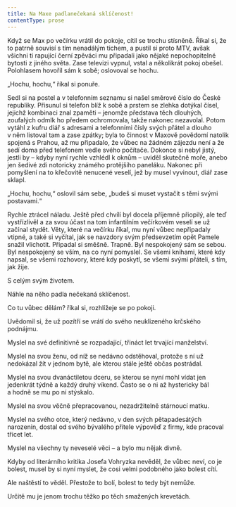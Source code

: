 ```yaml
---
title: Na Maxe padlanečekaná sklíčenost!
contentType: prose
---
```


Když se Max po večírku vrátil do pokoje, cítil se trochu stísněně. Říkal si, že to patrně souvisí s tím nenadálým tichem, a pustil si proto MTV, avšak všichni ti rapující černí zpěváci mu připadali jako nějaké nepochopitelné bytosti z jiného světa. Zase televizi vypnul, vstal a několikrát pokoj obešel. Polohlasem hovořil sám k sobě; oslovoval se hochu.

  

„Hochu, hochu,“ říkal si ponuře.

Sedl si na postel a v telefonním seznamu si našel směrové číslo do České republiky. Přisunul si telefon blíž k sobě a prstem se zlehka dotýkal čísel, jejichž kombinaci znal zpaměti – jenomže představa těch dlouhých, zoufalých odmlk ho předem ochromovala, takže nakonec nezavolal. Potom vytáhl z kufru diář s adresami a telefonními čísly svých přátel a dlouho v něm listoval tam a zase zpátky; byla to činnost v Maxově povědomí natolik spojená s Prahou, až mu připadalo, že vůbec na žádném zájezdu není a že sedí doma před telefonem vedle svého počítače. Dokonce si nebyl jistý, jestli by – kdyby nyní rychle vzhlédl k oknům – uviděl skutečně moře, anebo jen šedivé zdi notoricky známého protějšího paneláku. Nakonec při pomyšlení na to křečovitě nenucené veselí, jež by musel vyvinout, diář zase sklapl.

„Hochu, hochu,“ oslovil sám sebe, „budeš si muset vystačit s těmi svými postavami.“

Rychle ztrácel náladu. Ještě před chvílí byl docela příjemně přiopilý, ale teď vystřízlivěl a za svou účast na tom infantilním večírkovém veselí se už začínal stydět. Věty, které na večírku říkal, mu nyní vůbec nepřipadaly vtipné, a také si vyčítal, jak se navzdory svým předsevzetím opět Pamele snažil vlichotit. Připadal si směšně. Trapně. Byl nespokojený sám se sebou. Byl nespokojený se vším, na co nyní pomyslel. Se všemi knihami, které kdy napsal, se všemi rozhovory, které kdy poskytl, se všemi svými přáteli, s tím, jak žije.

S celým svým životem.

Náhle na něho padla nečekaná sklíčenost.

Co tu vůbec dělám? říkal si, rozhlížeje se po pokoji.

Uvědomil si, že už pozítří se vrátí do svého neuklizeného krčského podnájmu.

Myslel na své definitivně se rozpadající, třináct let trvající manželství.

Myslel na svou ženu, od níž se nedávno odstěhoval, protože s ní už nedokázal žít v jednom bytě, ale kterou stále ještě občas postrádal.

Myslel na svou dvanáctiletou dceru, se kterou se nyní mohl vídat jen jedenkrát týdně a každý druhý víkend. Často se o ni až hystericky bál a hodně se mu po ní stýskalo.

Myslel na svou věčně přepracovanou, nezadržitelně stárnoucí matku.

Myslel na svého otce, který nedávno, v den svých pětapadesátých narozenin, dostal od svého bývalého přítele výpověď z firmy, kde pracoval třicet let.

Myslel na všechny ty neveselé věci – a bylo mu nějak divně.

Kdyby od literárního kritika Josefa Vohryzka nevěděl, že vůbec neví, co je bolest, musel by si nyní myslet, že cosi velmi podobného jako bolest cítí.

Ale naštěstí to věděl. Přestože to bolí, bolest to tedy být nemůže.

Určitě mu je jenom trochu těžko po těch smažených krevetách.
